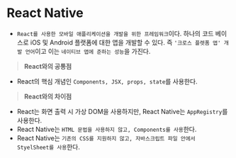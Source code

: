 # React Native

-   `React를 사용한 모바일 애플리케이션을 개발을 위한 프레임워크`이다. 하나의 코드 베이스로 iOS 및 Android 플랫폼에 대한 앱을 개발할 수 있다. 즉 `'크로스 플렛폼 앱' 개발 언어`이고 이는 `네이티브 앱에 준하는 성능`을 가진다.

> **React와의 공통점**

-   React의 핵심 개념인 `Components, JSX, props, state`를 사용한다.

> **React와의 차이점**

-   React는 화면 출력 시 가상 DOM을 사용하지만, React Native는 `AppRegistry`를 사용한다.
-   React Native는 `HTML 문법을 사용하지 않고, Components를 사용`한다.
-   React Native는 `기존의 CSS를 지원하지 않고, 자바스크립트 파일 안에서 StyelSheet를 사용`한다.
